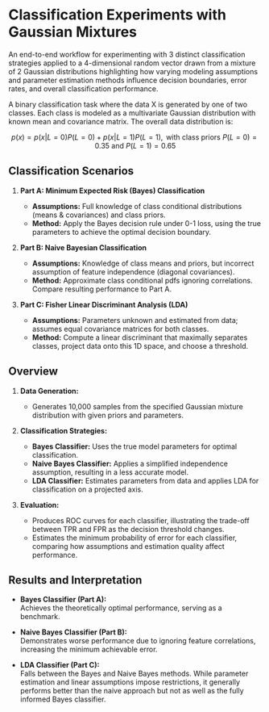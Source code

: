 # Classification Experiments with Gaussian Mixtures

An end-to-end workflow for experimenting with 3 distinct classification strategies applied to a 4-dimensional random vector drawn from a mixture of 2 Gaussian distributions highlighting how varying modeling assumptions and parameter estimation methods influence decision boundaries, error rates, and overall classification performance.

A binary classification task where the data X is generated by one of two classes. Each class is modeled as a multivariate Gaussian distribution with known mean and covariance matrix. The overall data distribution is:

$$
p(x) = p(x|L=0)P(L=0) + p(x|L=1)P(L=1), \text{   with class priors   } P(L=0) = 0.35 \text{   and   } P(L=1)=0.65
$$

## Classification Scenarios

1. **Part A: Minimum Expected Risk (Bayes) Classification**  
   - **Assumptions:** Full knowledge of class conditional distributions (means & covariances) and class priors.  
   - **Method:** Apply the Bayes decision rule under 0-1 loss, using the true parameters to achieve the optimal decision boundary.
     
2. **Part B: Naive Bayesian Classification**  
   - **Assumptions:** Knowledge of class means and priors, but incorrect assumption of feature independence (diagonal covariances).  
   - **Method:** Approximate class conditional pdfs ignoring correlations. Compare resulting performance to Part A.

3. **Part C: Fisher Linear Discriminant Analysis (LDA)**  
   - **Assumptions:** Parameters unknown and estimated from data; assumes equal covariance matrices for both classes.  
   - **Method:** Compute a linear discriminant that maximally separates classes, project data onto this 1D space, and choose a threshold.  

## Overview

1. **Data Generation:**  
   - Generates 10,000 samples from the specified Gaussian mixture distribution with given priors and parameters.

2. **Classification Strategies:**
   - **Bayes Classifier:** Uses the true model parameters for optimal classification.
   - **Naive Bayes Classifier:** Applies a simplified independence assumption, resulting in a less accurate model.
   - **LDA Classifier:** Estimates parameters from data and applies LDA for classification on a projected axis.

3. **Evaluation:**
   - Produces ROC curves for each classifier, illustrating the trade-off between TPR and FPR as the decision threshold changes.
   - Estimates the minimum probability of error for each classifier, comparing how assumptions and estimation quality affect performance.

## Results and Interpretation

- **Bayes Classifier (Part A):**  
  Achieves the theoretically optimal performance, serving as a benchmark.

- **Naive Bayes Classifier (Part B):**  
  Demonstrates worse performance due to ignoring feature correlations, increasing the minimum achievable error.

- **LDA Classifier (Part C):**  
  Falls between the Bayes and Naive Bayes methods. While parameter estimation and linear assumptions impose restrictions, it generally performs better than the naive approach but not as well as the fully informed Bayes classifier.
